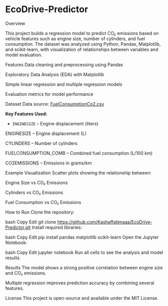 # EcoDrive-Predictor
Overview

This project builds a regression model to predict CO₂ emissions based on vehicle features such as engine size, number of cylinders, and fuel consumption. The dataset was analyzed using Python, Pandas, Matplotlib, and scikit-learn, with visualization of relationships between variables and model evaluation.

Features
Data cleaning and preprocessing using Pandas

Exploratory Data Analysis (EDA) with Matplotlib

Simple linear regression and multiple regression models

Evaluation metrics for model performance

Dataset
Data source: [FuelConsumptionCo2.csv](https://cf-courses-data.s3.us.cloud-object-storage.appdomain.cloud/IBMDeveloperSkillsNetwork-ML0101EN-SkillsNetwork/labs/Module%202/data/FuelConsumptionCo2.csv)

**Key Features Used:**
- `ENGINESIZE` – Engine displacement (liters)  

ENGINESIZE – Engine displacement (L)

CYLINDERS – Number of cylinders

FUELCONSUMPTION_COMB – Combined fuel consumption (L/100 km)

CO2EMISSIONS – Emissions in grams/km

Example Visualization
Scatter plots showing the relationship between:

Engine Size vs CO₂ Emissions

Cylinders vs CO₂ Emissions

Fuel Consumption vs CO₂ Emissions

How to Run
Clone the repository:

bash
Copy
Edit
git clone https://github.com/Kashaffatimaaa/EcoDrive-Predictor.git
Install required libraries:

bash
Copy
Edit
pip install pandas matplotlib scikit-learn
Open the Jupyter Notebook:

bash
Copy
Edit
jupyter notebook
Run all cells to see the analysis and model results.

Results
The model shows a strong positive correlation between engine size and CO₂ emissions.

Multiple regression improves prediction accuracy by combining several features.

License
This project is open-source and available under the MIT License.


